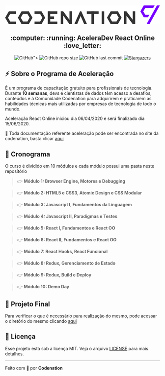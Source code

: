 <p align="center">
  <img alt="aceleradevreact" title="aceleradevreact" src="assets/logo.svg" />
</p>

<h2 align="center">
:computer: :running:  AceleraDev React Online  :love_letter:
</h2>

<p align="center">
  <img alt="GitHub" src="<img alt="GitHub" src="https://img.shields.io/github/license/codenation-dev/AceleraDev-React-Online?color=7800ff">">

  <img alt="GitHub repo size" src="https://img.shields.io/github/repo-size/codenation-dev/AceleraDev-React-Online?color=7800ff&style=plastic">

  <img alt="GitHub last commit" src="https://img.shields.io/github/last-commit/codenation-dev/AceleraDev-React-Online?color=7800ff&style=plastic">

  <a href="https://github.com/codenation-dev/AceleraDev-React-Online/stargazers">
    <img alt="Stargazers" src="https://img.shields.io/github/forks/codenation-dev/AceleraDev-React-Online?style=social">
  </a>

</p>

## :zap: Sobre o Programa de Aceleração

É um programa de capacitação gratuito para profissionais de tecnologia. Durante **10 semanas**, devs e cientistas de dados têm acesso a desafios, conteúdos e à Comunidade Codenation para adquirirem e praticarem as habilidades técnicas mais utilizadas por empresas de tecnologia de todo o mundo.

Aceleração React Online iniciou dia 06/04/2020 e será finalizado dia 15/06/2020.

📑 Toda documentação referente aceleração pode ser encontrada no site da codenation, basta clicar [aqui](https://docs.google.com/document/d/1Yrf3gDddKxwyNqo-CjC_B2hQYKulvDpDQunImfnNzWU/edit#heading=h.wzid2ftslq5e)


## :calendar: Cronograma

O curso é dividido em 10 módulos e cada módulo possui uma pasta neste reposítório
>
> 👉 **Módulo 1: Browser Engine, Motores e Debugging**

> 👉 **Módulo 2: HTML5 e CSS3, Atomic Design e CSS Modular**

> 👉 **Módulo 3: Javascript I, Fundamentos da Linguagem**

> 👉 **Módulo 4: Javascript II, Paradigmas e Testes**

> 👉 **Módulo 5: React I, Fundamentos e React OO**

> 👉 **Módulo 6: React II, Fundamentos e React OO**

> 👉 **Módulo 7: React Hooks, React Funcional**

> 👉 **Módulo 8: Redux, Gerenciamento de Estado**

> 👉 **Módulo 9: Redux, Build e Deploy**

> 👉 **Módulo 10: Demo Day**
>

## :mega: Projeto Final

Para verificar o que é necessário para realização do mesmo, pode acessar o diretório do mesmo clicando [aqui]()


## :memo: Licença

Esse projeto está sob a licença MIT. Veja o arquivo [LICENSE](https://raw.githubusercontent.com/kaiorr/aceleraDevReact/master/LICENSE) para mais detalhes.

----

Feito com :purple_heart: por **Codenation** 
